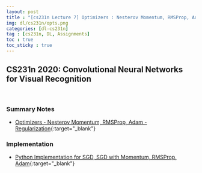 ```yaml
---
layout: post
title : "[cs231n Lecture 7] Optimizers : Nesterov Momentum, RMSProp, Adam (Lecture Summary & Python Implementation)"
img: dl/cs231n/opts.png
categories: [dl-cs231n]  
tag : [cs231n, DL, Assignments]
toc : true
toc_sticky : true
---
```


## CS231n 2020: Convolutional Neural Networks for Visual Recognition

<br/>

### Summary Notes 

- [Optimizers - Nesterov Momentum, RMSProp, Adam  - Regularization](https://drive.google.com/file/d/11dzd0NPJNKgl2RC79hNGFniZVRUK6m6T/view?usp=share_link){:target="_blank"}


### Implementation

- [Python Implementation for SGD, SGD with Momentum, RMSProp, Adam](https://github.com/SuminizZ/cs231n_Assignments/blob/main/assignment2/cs231n/optim.py){:target="_blank"}